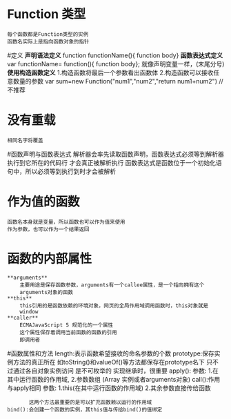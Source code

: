 # Function 类型
    每个函数都是Function类型的实例
    函数名实际上是指向函数对象的指针
 #定义
    **声明语法定义**
    function functionName(){ function body}
    **函数表达式定义**
    var functionName= function(){ function body};
    就像声明变量一样，(末尾分号)
    **使用构造函数定义**
    1.构造函数将最后一个参数看出函数体
    2.构造函数可以接收任意数量的参数
    var sum=new Function("num1","num2","return num1+num2") //不推荐
 # 没有重载
    相同名字将覆盖
 #函数声明与函数表达式
    解析器会率先读取函数声明，函数表达式必须等到解析器执行到它所在的代码行
    才会真正被解析执行
    函数表达式是函数位于一个初始化语句中，所以必须等到执行到时才会被解析
 # 作为值的函数
    函数名本身就是变量，所以函数也可以作为值来使用
    作为参数，也可以作为一个结果返回
 # 函数的内部属性
    **arguments**
        主要用途是保存函数参数，arguments有一个callee属性，是一个指向拥有这个
        arguments对象的函数
    **this**
        this引用的是函数依赖的环境对象，网页的全局作用域调用函数时，this对象就是
        window
    **caller**
        ECMAJavaScript 5 规范化的一个属性
        这个属性保存着调用当前函数的函数的引用
        即调用者
 #函数属性和方法
    length:表示函数希望接收的命名参数的个数
    prototype:保存实例方法的真正所在
                如toString()和valueOf()等方法都保存在prototype名下
                只不过通过各自对象实例访问
              是不可枚举的
              实现继承时，很重要
    apply():
            参数:
                1.在其中运行函数的作用域,
                2.参数数组 (Array 实例或者arguments对象)
    call():作用与apply相同
            参数:
                1.this(在其中运行函数的作用域)
                2.其余参数直接传给函数
                
           这两个方法最重要的是可以扩充函数赖以运行的作用域
    bind():会创建一个函数的实例，其this值与传给bind()的值绑定
    
